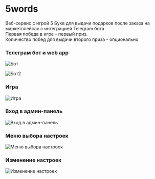 # 5words
Веб-сервис с игрой 5 Букв для выдачи подарков после заказа на маркетплейсах с интеграцией Telegram бота  
Первая победа в игре - первый приз.  
Количество побед для выдачи второго приза - опционально

### Телеграм бот и web app
![Бот](https://i.imgur.com/e0Jyc9C.jpeg)

![Бот2](https://i.imgur.com/TVChEgz.jpeg)

### Игра
![Игра](https://imgur.com/kFM18kR.png)

### Вход в админ-панель
![Вход в админ-панель](https://imgur.com/y09tdsW.png)

### Меню выбора настроек
![Меню выбора настроек](https://imgur.com/vjItBtA.png)

### Изменение настроек
![Изменение настроек](https://imgur.com/MXhBi1J.png)

